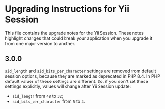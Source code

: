 # Upgrading Instructions for Yii Session

This file contains the upgrade notes for the Yii Session.
These notes highlight changes that could break your application when you upgrade it from one major version to another.

## 3.0.0

`sid_length` and `sid_bits_per_character` settings are removed from default session options, because they are marked as
deprecated in PHP 8.4. In PHP default values of these settings are different. So, if you don't set these settings
explicitly, values will change after Yii Session update:

- `sid_length` from `48` to `32`;
- `sid_bits_per_character` from `5` to `4`.
